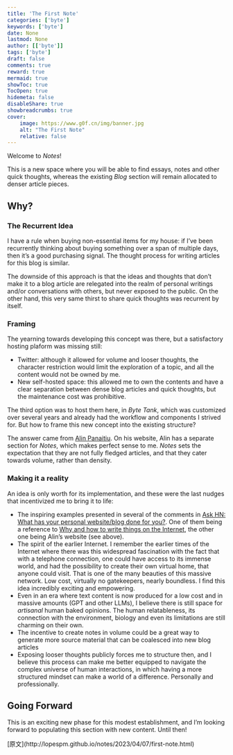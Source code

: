 ```yaml
---
title: 'The First Note'
categories: ['byte']
keywords: ['byte']
date: None
lastmod: None
author: [['byte']]
tags: ['byte']
draft: false 
comments: true
reward: true 
mermaid: true 
showToc: true 
TocOpen: true 
hidemeta: false 
disableShare: true 
showbreadcrumbs: true 
cover:
    image: https://www.g0f.cn/img/banner.jpg
    alt: "The First Note"
    relative: false
---
```


<div>

<p>Welcome to <em>Notes</em>!</p>
<p>This is a new space where you will be able to find essays, notes and other quick thoughts, whereas the existing <em>Blog</em> section will remain allocated to denser article pieces.</p>
<h2 id="why">Why?</h2>
<h3 id="the-recurrent-idea">The Recurrent Idea</h3>
<p>I have a rule when buying non-essential items for my house: if I’ve been recurrently thinking about buying something over a span of multiple days, then it’s a good purchasing signal. The thought process for writing articles for this blog is similar.</p>
<p>The downside of this approach is that the ideas and thoughts that don’t make it to a blog article are relegated into the realm of personal writings and/or conversations with others, but never exposed to the public. On the other hand, this very same thirst to share quick thoughts was recurrent by itself.</p>
<h3 id="framing">Framing</h3>
<p>The yearning towards developing this concept was there, but a satisfactory hosting plaform was missing still:</p>
<ul>
<li>Twitter: although it allowed for volume and looser thoughts, the character restriction would limit the exploration of a topic, and all the content would not be owned by me.</li>
<li>New self-hosted space: this allowed me to own the contents and have a clear separation between dense blog articles and quick thoughts, but the maintenance cost was prohibitive.</li>
</ul>
<p>The third option was to host them here, in <em>Byte Tank</em>, which was customized over several years and already had the workflow and components I strived for. But how to frame this new concept into the existing structure?</p>
<p>The answer came from <a href="https://notes.alinpanaitiu.com/How%20I%20write%20this%20blog%20on%20my%20iPhone%20in%20a%20train">Alin Panaitiu</a>. On his website, Alin has a separate section for <em>Notes</em>, which makes perfect sense to me. <em>Notes</em> sets the expectation that they are not fully fledged articles, and that they cater towards volume, rather than density.</p>
<h3 id="making-it-a-reality">Making it a reality</h3>
<p>An idea is only worth for its implementation, and these were the last nudges that incentivized me to bring it to life:</p>
<ul>
<li>The inspiring examples presented in several of the comments in <a href="https://news.ycombinator.com/item?id=35164819">Ask HN: What has your personal website/blog done for you?</a>. One of them being a reference to <a href="https://www.benkuhn.net/writing/">Why and how to write things on the Internet</a>, the other one being Alin’s website (see above).</li>
<li>The spirit of the earlier Internet. I remember the earlier times of the Internet where there was this widespread fascination with the fact that with a telephone connection, one could have access to its immense world, and had the possibility to create their own virtual home, that anyone could visit. That is one of the many beauties of this massive network. Low cost, virtually no gatekeepers, nearly boundless. I find this idea incredibly exciting and empowering.</li>
<li>Even in an era where text content is now produced for a low cost and in massive amounts (GPT and other LLMs), I believe there is still space for <em>artisanal</em> human baked opinions. The human relatableness, its connection with the environment, biology and even its limitations are still charming on their own.</li>
<li>The incentive to create notes in volume could be a great way to generate more source material that can be coalesced into new blog articles</li>
<li>Exposing looser thoughts publicly forces me to structure then, and I believe this process can make me better equipped to navigate the complex universe of human interactions, in which having a more structured mindset can make a world of a difference. Personally and professionally.</li>
</ul>
<h2 id="going-forward">Going Forward</h2>
<p>This is an exciting new phase for this modest establishment, and I’m looking forward to populating this section with new content. Until then!</p>

</div>

<div>
[原文](http://lopespm.github.io/notes/2023/04/07/first-note.html)
</div>


